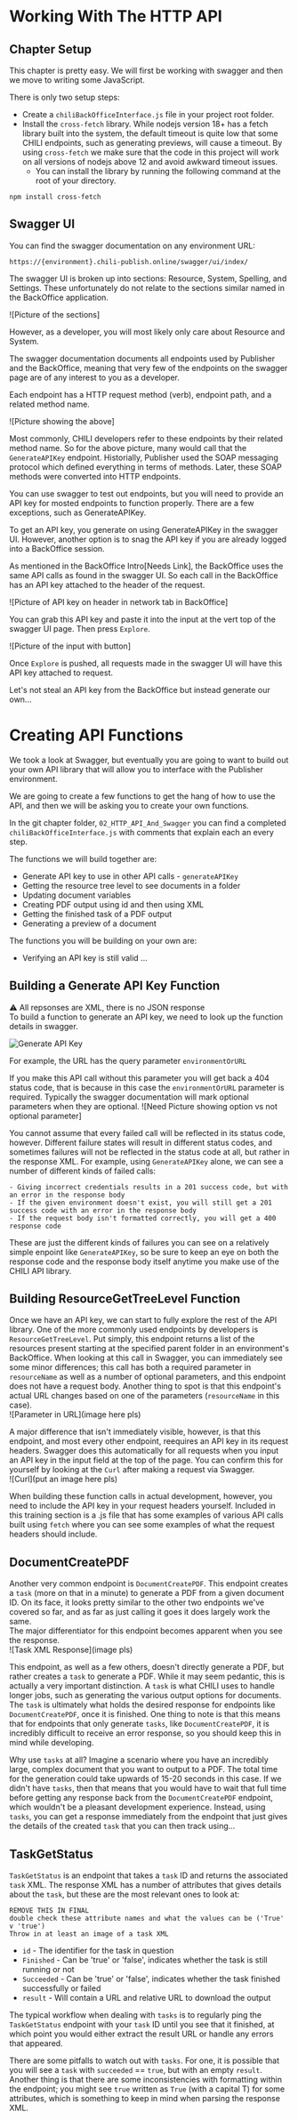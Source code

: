 
# Working With The HTTP API

## Chapter Setup
This chapter is pretty easy. We will first be working with swagger and then we move to writing some JavaScript.

There is only two setup steps:
- Create a `chiliBackOfficeInterface.js` file in your project root folder.
- Install the `cross-fetch` library. While nodejs version 18+ has a fetch library built into the system, the default timeout is quite low that some CHILI endpoints, such as generating previews, will cause a timeout. By using `cross-fetch` we make sure that the code in this project will work on all versions of nodejs above 12 and avoid awkward timeout issues.
    - You can install the library by running the following command at the root of your directory.

```
npm install cross-fetch
```

## Swagger UI
You  can find the swagger documentation on any environment URL:
```
https://{environment}.chili-publish.online/swagger/ui/index/
```

The swagger UI is broken up into sections: Resource, System, Spelling, and Settings. These unfortunately do not relate to the sections similar named in the BackOffice application.

![Picture of the sections]

However, as a developer, you will most likely only care about Resource and System.

The swagger documentation documents all endpoints used by Publisher and the BackOffice, meaning that very few of the endpoints on the swagger page are of any interest to you as a developer.

Each endpoint has a HTTP request method (verb), endpoint path, and a related method name.

![Picture showing the above]

Most commonly, CHILI developers refer to these endpoints by their related method name. So for the above picture, many would call that the `GenerateAPIKey` endpoint. Historially, Publisher used the SOAP messaging protocol which defined everything in terms of methods. Later, these SOAP methods were converted into HTTP endpoints.

You can use swagger to test out endpoints, but you will need to provide an API key for mosted endpoints to function properly. There are a few exceptions, such as GenerateAPIKey.

To get an API key, you generate on using GenerateAPIKey in the swagger UI. However, another option is to snag the API key if you are already logged into a BackOffice session.

As mentioned in the BackOffice Intro[Needs Link], the BackOffice uses the same API calls as found in the swagger UI. So each call in the BackOffice has an API key attached to the header of the request.

![Picture of API key on header in network tab in BackOffice]

You can grab this API key and paste it into the input at the vert top of the swagger UI page. Then press `Explore`.

![Picture of the input with button]

Once `Explore` is pushed, all requests made in the swagger UI will have this API key attached to request.

Let's not steal an API key from the BackOffice but instead generate our own...

# Creating API Functions
We took a look at Swagger, but eventually you are going to want to build out your own API library that will allow you to interface with the Publisher environment.

We are going to create a few functions to get the hang of how to use the API, and then we will be asking you to create your own functions.

In the git chapter folder, `02_HTTP_API_And_Swagger` you can find a completed `chiliBackOfficeInterface.js` with comments that explain each an every step.

The functions we will build together are:
- Generate API key to use in other API calls - `generateAPIKey`
- Getting the resource tree level to see documents in a folder
- Updating document variables
- Creating PDF output using id and then using XML
- Getting the finished task of a PDF output
- Generating a preview of a document

The functions you will be building on your own are:
- Verifying an API key is still valid
...


## Building a Generate API Key Function
⚠️ All repsonses are XML, there is no JSON response  
To build a function to generate an API key, we need to look up the function details in swagger.

![Generate API Key](assets/GenerateAPIKey.png)


For example, the URL has the query parameter `environmentOrURL`


If you make this API call without this parameter you will get back a 404 status code, that is because in this case the `environmentOrURL` parameter is required. Typically the swagger documentation will mark optional parameters when they are optional.
![Need Picture showing option vs not optional parameter]

You cannot assume that every failed call will be reflected in its status code, however. Different failure states will result in different status codes, and sometimes failures will not be reflected in the status code at all, but rather in the response XML. For example, using `GenerateAPIKey` alone, we can see a number of different kinds of failed calls:

    - Giving incorrect credentials results in a 201 success code, but with an error in the response body
    - If the given environment doesn't exist, you will still get a 201 success code with an error in the response body
    - If the request body isn't formatted correctly, you will get a 400 response code
These are just the different kinds of failures you can see on a relatively simple enpoint like `GenerateAPIKey`, so be sure to keep an eye on both the response code and the response body itself anytime you make use of the CHILI API library.



## Building ResourceGetTreeLevel Function
Once we have an API key, we can start to fully explore the rest of the API library. One of the more commonly used endpoints by developers is `ResourceGetTreeLevel`. Put simply, this endpoint returns a list of the resources present starting at the specified parent folder in an environment's BackOffice. When looking at this call in Swagger, you can immediately see some minor differences; this call has both a required parameter in `resourceName` as well as a number of optional parameters, and this endpoint does not have a request body. Another thing to spot is that this endpoint's actual URL changes based on one of the parameters (`resourceName` in this case).  
![Parameter in URL](image here pls)

A major difference that isn't immediately visible, however, is that this endpoint, and most every other endpoint, reequires an API key in its request headers. Swagger does this automatically for all requests when you input an API key in the input field at the top of the page. You can confirm this for yourself by looking at the `Curl` after making a request via Swagger.  
![Curl](put an image here pls)  

When building these function calls in actual development, however, you need to include the API key in your request headers yourself. Included in this training section is a .js file that has some examples of various API calls built using `fetch` where you can see some examples of what the request headers should include.
## DocumentCreatePDF
Another very common endpoint is `DocumentCreatePDF`. This endpoint creates a `task` (more on that in a minute) to generate a PDF from a given document ID. On its face, it looks pretty similar to the other two endpoints we've covered so far, and as far as just calling it goes it does largely work the same.  
The major differentiator for this endpoint becomes apparent when you see the response.  
![Task XML Response](image pls)

This endpoint, as well as a few others, doesn't directly generate a PDF, but rather creates a `task` to generate a PDF. While it may seem pedantic, this is actually a very important distinction. A `task` is what CHILI uses to handle longer jobs, such as generating the various output options for documents. The `task` is ultimately what holds the desired response for endpoints like `DocumentCreatePDF`, once it is finished. One thing to note is that this means that for endpoints that only generate `tasks`, like `DocumentCreatePDF`, it is incredibly difficult to receive an error response, so you should keep this in mind while developing.

Why use `tasks` at all? Imagine a scenario where you have an incredibly large, complex document that you want to output to a PDF. The total time for the generation could take upwards of 15-20 seconds in this case. If we didn't have `tasks`, then that means that you would have to wait that full time before getting any response back from the `DocumentCreatePDF` endpoint, which wouldn't be a pleasant development experience. Instead, using `tasks`, you can get a response immediately from the endpoint that just gives the details of the created `task` that you can then track using...


## TaskGetStatus
`TaskGetStatus` is an endpoint that takes a `task` ID and returns the associated `task` XML. The response XML has a number of attributes that gives details about the `task`, but these are the most relevant ones to look at:  
```
REMOVE THIS IN FINAL 
double check these attribute names and what the values can be ('True' v 'true')
Throw in at least an image of a task XML
```
- `id` - The identifier for the task in question
- `Finished` - Can be 'true' or 'false', indicates whether the task is still running or not
- `Succeeded` - Can be 'true' or 'false', indicates whether the task finished successfully or failed
- `result` - Will contain a URL and relative URL to download the output


The typical workflow when dealing with `tasks` is to regularly ping the `TaskGetStatus` endpoint with your `task` ID until you see that it finished, at which point you would either extract the result URL or handle any errors that appeared.

There are some pitfalls to watch out with `tasks`. For one, it is possible that you will see a `task` with `succeeded` == `true`, but with an empty `result`. Another thing is that there are some inconsistencies with formatting within the endpoint; you might see `true` written as `True` (with a capital T) for some attributes, which is something to keep in mind when parsing the response XML.